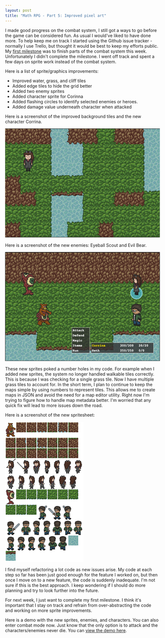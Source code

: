 ```yaml
---
layout: post
title: "Math RPG - Part 5: Improved pixel art"
---
```


I made good progress on the combat system, I still got a ways to go before the game can be considered fun. As usual I would've liked to have done more. To help keep me on track I started using the Github issue tracker - normally I use Trello, but thought it would be best to keep my efforts public. My [first milestone](https://github.com/richard-to/rpg/issues?state=open) was to finish parts of the combat system this week. Unfortunately I didn't complete the milestone. I went off track and spent a few days on sprite work instead of the combat system.

Here is a list of sprite/graphics improvements:

- Improved water, grass, and cliff tiles
- Added edge tiles to hide the grid better
- Added two enemy sprites
- Added character sprite for Corinna
- Added flashing circles to identify selected enemies or heroes.
- Added damage value underneath character when attacked

Here is a screenshot of the improved background tiles and the new character Corrina.

![Exploration View](/images/p6_explore.png)

Here is a screenshot of the new enemies: Eyeball Scout and Evil Bear.

![Combat View](/images/p6_battle.png)

These new sprites poked a number holes in my code. For example when I added new sprites, the system no longer handled walkable tiles correctly. This is because I was checking for a single grass tile. Now I have multiple grass tiles to account for. In the short term, I plan to continue to keep the maps simple by using numbers to represent tiles. This  allows me to create maps in JSON and avoid the need for a map editor utility. Right now I'm trying to figure how to handle map metadata better. I'm worried that any quick fix will lead to more issues down the road.

Here is a screenshot of the new spritesheet:

![Sprite sheet](/images/rpg_sprites_2.png)

I find myself refactoring a lot code as new issues arise. My code at each step so far has been just good enough for the feature I worked on, but then once I move on to a new feature, the code is suddenly inadequate. I'm not sure if this is the best approach. I keep wondering if I should do more planning and try to look further into the future.

For next week, I just want to complete my first milestone. I think it's important that I stay on track and refrain from over-abstracting the code and working on more sprite improvements.

Here is a demo with the new sprites, enemies, and characters. You can also enter combat mode now. Just know that the only option is to attack and the characters/enemies never die. You can [view the demo here](/projects/rpg/demo-2/).